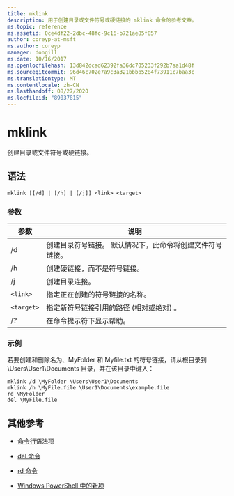 ```yaml
---
title: mklink
description: 用于创建目录或文件符号或硬链接的 mklink 命令的参考文章。
ms.topic: reference
ms.assetid: 0ce4df22-2dbc-48fc-9c16-b721ae85f857
author: coreyp-at-msft
ms.author: coreyp
manager: dongill
ms.date: 10/16/2017
ms.openlocfilehash: 13d842dcad62392fa36dc705233f292b7aa1d48f
ms.sourcegitcommit: 96d46c702e7a9c3a321bbbb5284f73911c7baa3c
ms.translationtype: MT
ms.contentlocale: zh-CN
ms.lasthandoff: 08/27/2020
ms.locfileid: "89037815"
---
```

# <a name="mklink"></a>mklink

创建目录或文件符号或硬链接。

## <a name="syntax"></a>语法

```
mklink [[/d] | [/h] | [/j]] <link> <target>
```

### <a name="parameters"></a>参数

| 参数 | 说明 |
| --------- | ----------- |
| /d | 创建目录符号链接。 默认情况下，此命令将创建文件符号链接。 |
| /h | 创建硬链接，而不是符号链接。 |
| /j | 创建目录连接。 |
| `<link>` | 指定正在创建的符号链接的名称。 |
| `<target>` | 指定新符号链接引用的路径 (相对或绝对) 。 |
| /? | 在命令提示符下显示帮助。 |

### <a name="examples"></a>示例

若要创建和删除名为、MyFolder 和 Myfile.txt 的符号链接，请从根目录到 \Users\User1\Documents 目录，并在该目录中键入：

```
mklink /d \MyFolder \Users\User1\Documents
mklink /h \MyFile.file \User1\Documents\example.file
rd \MyFolder
del \MyFile.file
```

## <a name="additional-references"></a>其他参考

- [命令行语法项](command-line-syntax-key.md)

- [del 命令](del.md)

- [rd 命令](rd.md)

- [Windows PowerShell 中的新项](/powershell/module/microsoft.powershell.management/new-item?view=powershell-6)
